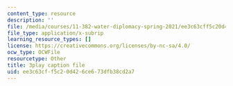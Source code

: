 ```yaml
---
content_type: resource
description: ''
file: /media/courses/11-382-water-diplomacy-spring-2021/ee3c63cff5c20d426ce673dfb38cd2a7_oqOtuChgsz4.srt
file_type: application/x-subrip
learning_resource_types: []
license: https://creativecommons.org/licenses/by-nc-sa/4.0/
ocw_type: OCWFile
resourcetype: Other
title: 3play caption file
uid: ee3c63cf-f5c2-0d42-6ce6-73dfb38cd2a7
---
```


